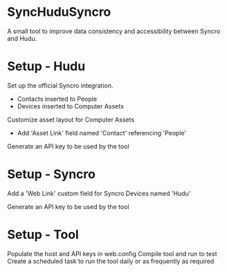 # SyncHuduSyncro
A small tool to improve data consistency and accessibility between Syncro and Hudu. 


# Setup - Hudu
Set up the official Syncro integration. 
- Contacts inserted to People
- Devices inserted to Computer Assets

Customize asset layout for Computer Assets
- Add 'Asset Link' field named 'Contact' referencing 'People'

Generate an API key to be used by the tool

# Setup - Syncro
Add a 'Web Link' custom field for Syncro Devices named 'Hudu'

Generate an API key to be used by the tool

# Setup - Tool
Populate the host and API keys in web.config
Compile tool and run to test
Create a scheduled task to run the tool daily or as frequently as required
